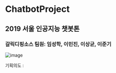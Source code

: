 # ChatbotProject
## 2019 서울 인공지능 챗봇톤
### 갈릭디핑소스 팀원: 임성학, 이민진, 이상균, 이준기
![image](https://user-images.githubusercontent.com/54702684/66451860-344f0300-ea99-11e9-9266-90083f7e23f3.png)

기획의도 : 
